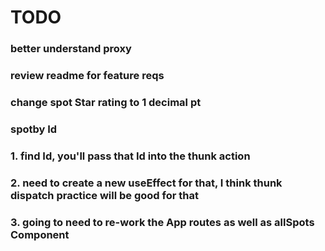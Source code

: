 # TODO

### better understand proxy

### review readme for feature reqs

### change spot Star rating to 1 decimal pt

### spotby Id
### 1. find Id, you'll pass that Id into the thunk action
### 2. need to create a new useEffect for that, I think thunk dispatch practice will be good for that
### 3. going to need to re-work the App routes as well as allSpots Component
